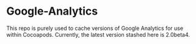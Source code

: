Google-Analytics
================

This repo is purely used to cache versions of Google Analytics for use within Cocoapods. Currently, the latest version stashed here is 2.0beta4.
